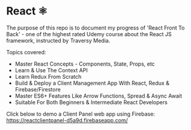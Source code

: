 # React ⚛
The purpose of this repo is to document my progress of 'React Front To Back' - one of the highest rated Udemy course about the React JS framework, instructed by Traversy Media.

Topics covered:
 - Master React Concepts - Components, State, Props, etc
 - Learn & Use The Context API
 - Learn Redux From Scratch
 - Build & Deploy a Client Management App With React, Redux & Firebase/Firestore
 - Master ES6+ Features Like Arrow Functions, Spread & Async Await
 - Suitable For Both Beginners & Intermediate React Developers

Click below to demo a Client Panel web app using Firebase:
https://reactclientpanel-d5a9d.firebaseapp.com/
